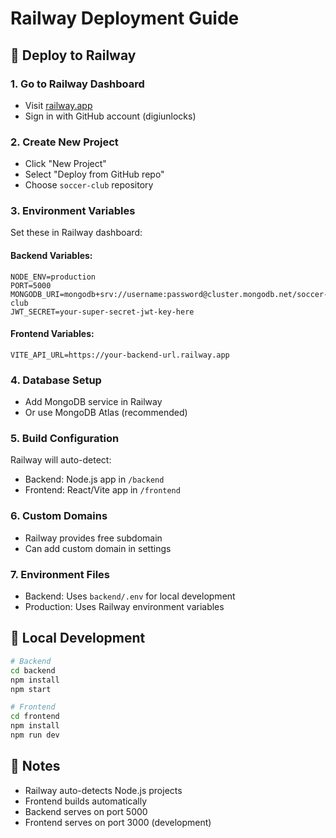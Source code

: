 # Railway Deployment Guide

## 🚀 Deploy to Railway

### 1. Go to Railway Dashboard
- Visit [railway.app](https://railway.app)
- Sign in with GitHub account (digiunlocks)

### 2. Create New Project
- Click "New Project"
- Select "Deploy from GitHub repo"
- Choose `soccer-club` repository

### 3. Environment Variables
Set these in Railway dashboard:

#### Backend Variables:
```
NODE_ENV=production
PORT=5000
MONGODB_URI=mongodb+srv://username:password@cluster.mongodb.net/soccer-club
JWT_SECRET=your-super-secret-jwt-key-here
```

#### Frontend Variables:
```
VITE_API_URL=https://your-backend-url.railway.app
```

### 4. Database Setup
- Add MongoDB service in Railway
- Or use MongoDB Atlas (recommended)

### 5. Build Configuration
Railway will auto-detect:
- Backend: Node.js app in `/backend`
- Frontend: React/Vite app in `/frontend`

### 6. Custom Domains
- Railway provides free subdomain
- Can add custom domain in settings

### 7. Environment Files
- Backend: Uses `backend/.env` for local development
- Production: Uses Railway environment variables

## 🔧 Local Development
```bash
# Backend
cd backend
npm install
npm start

# Frontend  
cd frontend
npm install
npm run dev
```

## 📝 Notes
- Railway auto-detects Node.js projects
- Frontend builds automatically
- Backend serves on port 5000
- Frontend serves on port 3000 (development)
